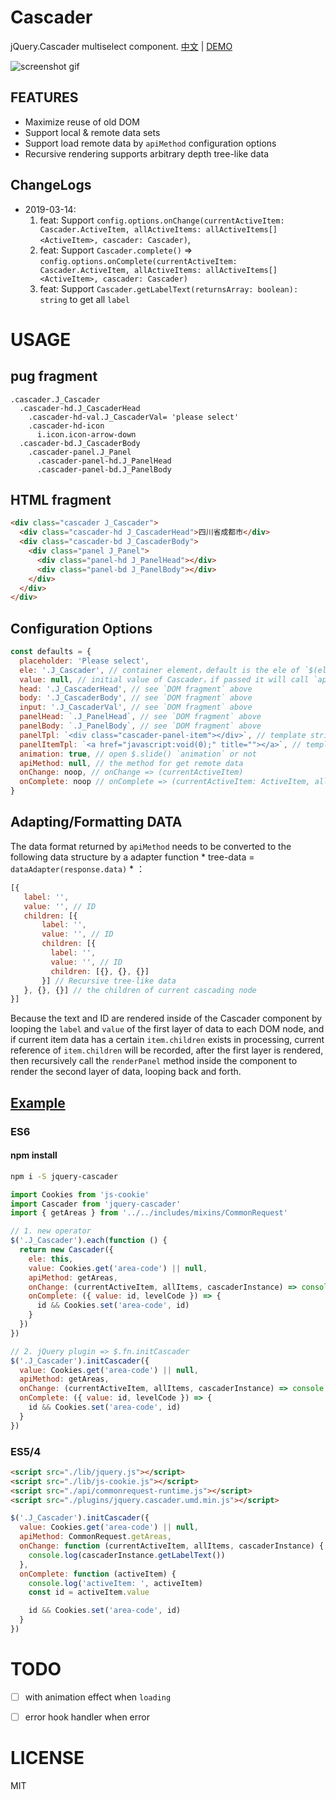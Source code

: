 # Cascader

jQuery.Cascader multiselect component. [中文](README-zh_CN.md) | [DEMO](https://vuchan.github.io/jquery-cascader/)

![screenshot gif](./screenshots/cascader-screen-video.gif)

## FEATURES

* Maximize reuse of old DOM
* Support local & remote data sets
* Support load remote data by `apiMethod` configuration options
* Recursive rendering supports arbitrary depth tree-like data

## ChangeLogs

+ 2019-03-14:
  1. feat: Support `config.options.onChange(currentActiveItem: Cascader.ActiveItem, allActiveItems: allActiveItems[]<ActiveItem>, cascader: Cascader)`,
  2. feat: Support `Cascader.complete()` => `config.options.onComplete(currentActiveItem: Cascader.ActiveItem, allActiveItems: allActiveItems[]<ActiveItem>, cascader: Cascader)`
  3. feat: Support `Cascader.getLabelText(returnsArray: boolean): string` to get all `label`


# USAGE

## pug fragment

```pug
.cascader.J_Cascader
  .cascader-hd.J_CascaderHead
    .cascader-hd-val.J_CascaderVal= 'please select'
    .cascader-hd-icon
      i.icon.icon-arrow-down
  .cascader-bd.J_CascaderBody
    .cascader-panel.J_Panel
      .cascader-panel-hd.J_PanelHead
      .cascader-panel-bd.J_PanelBody
```

## HTML fragment
```html
<div class="cascader J_Cascader">
  <div class="cascader-hd J_CascaderHead">四川省成都市</div>
  <div class="cascader-bd J_CascaderBody">
    <div class="panel J_Panel">
      <div class="panel-hd J_PanelHead"></div>
      <div class="panel-bd J_PanelBody"></div>
    </div>
  </div>
</div>
```

## Configuration Options

```js
const defaults = {
  placeholder: 'Please select',
  ele: '.J_Cascader', // container element，default is the ele of `$(ele).initCascader()`
  value: null, // initial value of Cascader，if passed it will call `apiMethod(value)` to get data then rendering them to inner DOM elements of container element
  head: '.J_CascaderHead', // see `DOM fragment` above
  body: '.J_CascaderBody', // see `DOM fragment` above
  input: '.J_CascaderVal', // see `DOM fragment` above
  panelHead: `.J_PanelHead`, // see `DOM fragment` above
  panelBody: `.J_PanelBody`, // see `DOM fragment` above
  panelTpl: `<div class="cascader-panel-item"></div>`, // template string of `Panel-Item`
  panelItemTpl: `<a href="javascript:void(0);" title=""></a>`, // template string of Panel-Item-Anchor
  animation: true, // open $.slide() `animation` or not
  apiMethod: null, // the method for get remote data
  onChange: noop, // onChange => (currentActiveItem)
  onComplete: noop // onComplete => (currentActiveItem: ActiveItem, allActiveItems: allActiveItems[]<ActiveItem>)
}
```

## Adapting/Formatting DATA
The data format returned by `apiMethod` needs to be converted to the following data structure by a adapter function * tree-data = `dataAdapter(response.data)` * ：

```js
[{
   label: '',
   value: '', // ID
   children: [{
       label: '',
       value: '', // ID
       children: [{
         label: '',
         value: '', // ID
         children: [{}, {}, {}]
       }] // Recursive tree-like data
   }, {}, {}] // the children of current cascading node
}]
```

Because the text and ID are rendered inside of the Cascader component by looping the `label` and `value` of the first layer of data to each DOM node, and if current item data has a certain `item.children` exists in processing, current reference of `item.children` will be recorded, after the first layer is rendered, then recursively call the `renderPanel` method inside the component to render the second layer of data, looping back and forth.

## [Example]('demo/index.html')

### ES6

#### npm install
```bash
npm i -S jquery-cascader
```

```js
import Cookies from 'js-cookie'
import Cascader from 'jquery-cascader'
import { getAreas } from '../../includes/mixins/CommonRequest'

// 1. new operator
$('.J_Cascader').each(function () {
  return new Cascader({
    ele: this,
    value: Cookies.get('area-code') || null,
    apiMethod: getAreas,
    onChange: (currentActiveItem, allItems, cascaderInstance) => console.log(currentActiveItem, allItems, cascaderInstance),
    onComplete: ({ value: id, levelCode }) => {
      id && Cookies.set('area-code', id)
    }
  })
})

// 2. jQuery plugin => $.fn.initCascader
$('.J_Cascader').initCascader({
  value: Cookies.get('area-code') || null,
  apiMethod: getAreas,
  onChange: (currentActiveItem, allItems, cascaderInstance) => console.log(currentActiveItem, allItems, cascaderInstance),
  onComplete: ({ value: id, levelCode }) => {
    id && Cookies.set('area-code', id)
  }
})
```

### ES5/4

```HTML
<script src="./lib/jquery.js"></script>
<script src="./lib/js-cookie.js"></script>
<script src="./api/commonrequest-runtime.js"></script>
<script src="./plugins/jquery.cascader.umd.min.js"></script>
```

```js
$('.J_Cascader').initCascader({
  value: Cookies.get('area-code') || null,
  apiMethod: CommonRequest.getAreas,
  onChange: function (currentActiveItem, allItems, cascaderInstance) {
    console.log(cascaderInstance.getLabelText())
  },
  onComplete: function (activeItem) {
    console.log('activeItem: ', activeItem)
    const id = activeItem.value

    id && Cookies.set('area-code', id)
  }
})
```


# TODO

* [ ] with animation effect when `loading`
* [ ] error hook handler when error


# LICENSE
MIT
